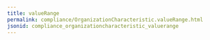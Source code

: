 ```yaml
---
title: valueRange
permalink: compliance/OrganizationCharacteristic.valueRange.html
jsonid: compliance_organizationcharacteristic_valuerange
---
```


